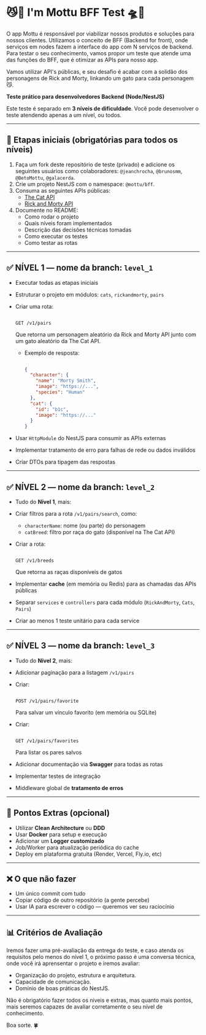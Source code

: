 # 😼🚀 I'm Mottu BFF Test 🛸🐾

O app Mottu é responsável por viabilizar nossos produtos e soluções para nossos clientes. Utilizamos o conceito de BFF (Backend for front), onde serviços em nodes fazem a interface do app com N serviços de backend.
Para testar o seu conhecimento, vamos propor um teste que atende uma das funções do BFF, que é otimizar as APIs para nosso app.

Vamos utilizar API's públicas, e seu desafio é acabar com a solidão dos personagens de Rick and Morty, linkando um gato para cada personagem 😼.


**Teste prático para desenvolvedores Backend (Node/NestJS)**

Este teste é separado em **3 níveis de dificuldade**. Você pode desenvolver o teste atendendo apenas a um nível, ou todos.

---

## 🔧 Etapas iniciais (obrigatórias para todos os níveis)

1. Faça um fork deste repositório de teste (privado) e adicione os seguintes usuários como colaboradores: `@jeanchrocha`, `@brunosmm`, `@BetoMottu`, `@galacerda`.
2. Crie um projeto NestJS com o namespace: `@mottu/bff`.
3. Consuma as seguintes APIs públicas:
    - [The Cat API](https://developers.thecatapi.com/)
    - [Rick and Morty API](https://rickandmortyapi.com/documentation)
4. Documente no README:
    - Como rodar o projeto
    - Quais níveis foram implementados
    - Descrição das decisões técnicas tomadas
    - Como executar os testes
    - Como testar as rotas

---

## ✅ NÍVEL 1 — nome da branch: `level_1`

- Executar todas as etapas iniciais
- Estruturar o projeto em módulos: `cats`, `rickandmorty`, `pairs`
- Criar uma rota:
    
    ```
    
    GET /v1/pairs
    
    ```
    
    Que retorna um personagem aleatório da Rick and Morty API junto com um gato aleatório da The Cat API.
    
    - Exemplo de resposta:
        
        ```json

        {
          "character": {
            "name": "Morty Smith",
            "image": "https://...",
            "species": "Human"
          },
          "cat": {
            "id": "b1c",
            "image": "https://..."
          }
        }
        
        ```
        
- Usar `HttpModule` do NestJS para consumir as APIs externas
- Implementar tratamento de erro para falhas de rede ou dados inválidos
- Criar DTOs para tipagem das respostas

---

## ✅ NÍVEL 2 — nome da branch: `level_2`

- Tudo do **Nível 1**, mais:
- Criar filtros para a rota `/v1/pairs/search`, como:
    - `characterName`: nome (ou parte) do personagem
    - `catBreed`: filtro por raça do gato (disponível na The Cat API)
- Criar a rota:
    
    ```

    GET /v1/breeds
    
    ```
    
    Que retorna as raças disponíveis de gatos
    
- Implementar **cache** (em memória ou Redis) para as chamadas das APIs públicas
- Separar `services` e `controllers` para cada módulo (`RickAndMorty`, `Cats`, `Pairs`)
- Criar ao menos 1 teste unitário para cada service

---

## ✅ NÍVEL 3 — nome da branch: `level_3`

- Tudo do **Nível 2**, mais:
- Adicionar paginação para a listagem `/v1/pairs`
- Criar:
    
    ```

    POST /v1/pairs/favorite
    
    ```
    
    Para salvar um vínculo favorito (em memória ou SQLite)
    
- Criar:
    
    ```

    GET /v1/pairs/favorites
    
    ```
    
    Para listar os pares salvos
    
- Adicionar documentação via **Swagger** para todas as rotas
- Implementar testes de integração
- Middleware global de **tratamento de erros**

---

## 💎 Pontos Extras (opcional)

- Utilizar **Clean Architecture** ou **DDD**
- Usar **Docker** para setup e execução
- Adicionar um **Logger customizado**
- Job/Worker para atualização periódica do cache
- Deploy em plataforma gratuita (Render, Vercel, Fly.io, etc)

---

## ❌ O que **não** fazer

- Um único commit com tudo
- Copiar código de outro repositório (a gente percebe)
- Usar IA para escrever o código — queremos ver seu raciocínio

---

## 📊 Critérios de Avaliação

Iremos fazer uma pré-avaliação da entrega do teste, e caso atenda os requisitos pelo menos do nível 1, o próximo passo é uma conversa técnica, onde você irá aprensentar o projeto e iremos avaliar:
- Organização do projeto, estrutura e arquitetura.
- Capacidade de comunicação.
- Domínio de boas práticas do NestJS.

Não é obrigatório fazer todos os niveis e extras, mas quanto mais pontos, mais seremos capazes de avaliar corretamente o seu nível de conhecimento.

Boa sorte. 🍀
